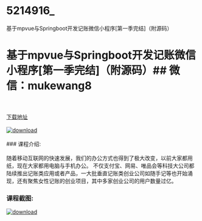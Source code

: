 # 5214916_
基于mpvue与Springboot开发记账微信小程序[第一季完结]（附源码）
# 基于mpvue与Springboot开发记账微信小程序[第一季完结]（附源码）## 微信：mukewang8
<br/></br>[下载地址](http://www.36tz.cn/article/5214916 "下载地址")
<br/></br>[![download](http://36tz.cn/muke_img/2020_08_1-47.png "下载地址")](http://www.36tz.cn/article/5214916 "下载地址")
<br/></br>### 课程介绍:<br/></br>随着移动互联网的快速发展，我们的办公方式也得到了极大改变，以前大家都用纸，现在大家都用电脑与手机办公。
不仅支付宝、网易、唯品会等科技大公司都陆续推出记账类应用或者产品，一大批垂直记账类创业公司如随手记等也开始涌现，还有聚焦女性记账的创业项目，其中多家创业公司的用户数量过亿。

### 课程截图:
[![download](http://36tz.cn/muke_img/2020_08_2-45.png "下载地址")](http://www.36tz.cn/article/5214916 "下载地址")
